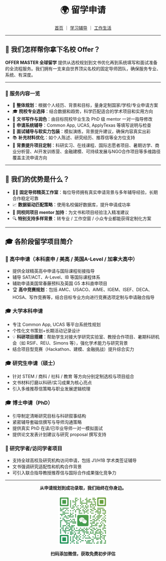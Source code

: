 <h1 align="center">🌍 留学申请</h1>

<p align="center">
  <a href="../index.md">首页</a> ｜ 
  <a href="./study.md">学习辅导</a> ｜ 
  <a href="./life.md">工作生活</a>
</p>

---

## 🌟 我们怎样帮你拿下名校 Offer？

**OFFER MASTER 全球留学** 提供从选校规划到文书优化再到系统填写和面试准备的全流程服务。我们拥有一支来自世界顶尖名校的固定导师团队，确保服务专业、系统、有深度。

---

### 🎯 服务内容一览

- 📌 **整体规划**：根据个人经历、背景和目标，量身定制国家/学校/专业申请方案  
- 🎓 **院校专业选择**：结合数据和趋势，科学匹配适合的学术项目和实用方向  
- 📝 **文书写作与润色**：由目标院校毕业生及 PhD 级 mentor 一对一指导修改  
- 💼 **申请系统辅导**：Common App, UCAS, ApplyTexas 等填写说明与检查  
- 🎤 **面试辅导与软实力包装**：模拟演练，背景提升建议，确保内容真实出彩  
- 📚 **补充材料优化**：如个人陈述、研究经历、推荐信等全方位支持  
- 🚀 **背景提升项目定制**：科研实习、在线课程、国际志愿者项目、暑期访学、商业分析营、AI开发训练营、金融建模、可持续发展与NGO合作项目等多维路径覆盖主流申请方向  

---

## 🧠 我们的优势是什么？

- 👨‍🏫 **固定导师精英工作室**：每位导师拥有真实申请背景与多年辅导经验，长期合作稳定可靠  
- 📈 **数据驱动匹配策略**：使用名校偏好数据库，提升申请成功率  
- 💬 **同校同项目 mentor 加持**：为文书和项目经验注入精准建议  
- 🔍 **特别支持多样背景**：转专业 / 工作空窗 / 小众专业都能获得定制化方案  

---

## 🎓 各阶段留学项目简介

### 🏫 高中申请（本科直申 / 美高 / 英国A-Level / 加拿大高中）
- 提供全球精英高中申请与国际课程衔接指导
- 辅导 SAT/ACT、A-Level、IB 等国际课程体系
- 辅助申请美国常春藤预科及英国 G5 本科直申项目
- 🏆 **高中竞赛规划**：包括 AMC、USACO、AIME、IGEM、ISEF、DECA、HOSA、写作竞赛等，结合目标专业方向进行竞赛选项定制与申请融合指导

### 🎓 大学本科申请
- 专注 Common App, UCAS 等平台系统性规划
- 个性化文书策划+长期活动记录设计
- 💡 **科研项目搭建**：帮助学生对接大学研究实验室、教授合作项目、暑期科研机会（如 RSIF、REU、Simons 等），强化学术能力与研究背景
- 结合项目型竞赛（Hackathon、建模、金融挑战）提升综合实力

### 🎓 研究生申请（硕士）
- 针对 STEM / 商科 / 社科 / 教育 等方向分别定制选校与项目组合
- 文书材料打磨以科研/实习成果为核心亮点
- 引入多维推荐信策略与职业发展逻辑梳理

### 🎓 博士申请（PhD）
- 引导制定清晰研究目标与科研叙事结构
- 紧密辅导套磁信撰写与导师沟通策略
- 提供真实 PhD 在读/已毕业导师一对一模拟面试
- 提供论文发表计划建议与研究 proposal 撰写支持

### 🧪 研究学者/访问学者项目
- 支持全球高校及研究机构访问申请，包括 J1/H1B 学术类签证辅导
- 文书强调研究适配性和机构合作背景
- 可引入联合指导教授推荐信与国际合作成果强化竞争力

---

<p align="center"><strong>从申请规划到成功录取，我们始终在你身边。</strong></p>

<p align="center">
  <img src="../images/vx.png" alt="微信二维码" width="160" />
</p>

<p align="center"><strong>扫码添加微信，获取免费初步评估</strong></p>

